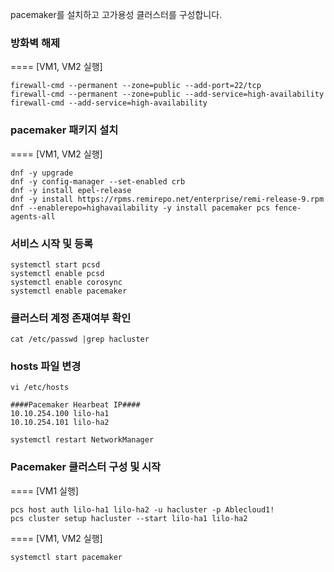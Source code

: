 pacemaker를 설치하고 고가용성 클러스터를 구성합니다. 

###  방화벽 해제
==== [VM1, VM2 실행]

```
firewall-cmd --permanent --zone=public --add-port=22/tcp
firewall-cmd --permanent --zone=public --add-service=high-availability
firewall-cmd --add-service=high-availability
```

### pacemaker 패키지 설치
==== [VM1, VM2 실행]
```
dnf -y upgrade
dnf -y config-manager --set-enabled crb
dnf -y install epel-release
dnf -y install https://rpms.remirepo.net/enterprise/remi-release-9.rpm
dnf --enablerepo=highavailability -y install pacemaker pcs fence-agents-all
```

### 서비스 시작 및 등록
```
systemctl start pcsd
systemctl enable pcsd
systemctl enable corosync
systemctl enable pacemaker
```

### 클러스터 계정 존재여부 확인
```
cat /etc/passwd |grep hacluster
```

### hosts 파일 변경
```
vi /etc/hosts
```
```
####Pacemaker Hearbeat IP####
10.10.254.100 lilo-ha1
10.10.254.101 lilo-ha2
```

```
systemctl restart NetworkManager
```

### Pacemaker 클러스터 구성 및 시작
==== [VM1 실행]
```
pcs host auth lilo-ha1 lilo-ha2 -u hacluster -p Ablecloud1!
pcs cluster setup hacluster --start lilo-ha1 lilo-ha2
```

==== [VM1, VM2 실행]
```
systemctl start pacemaker
```